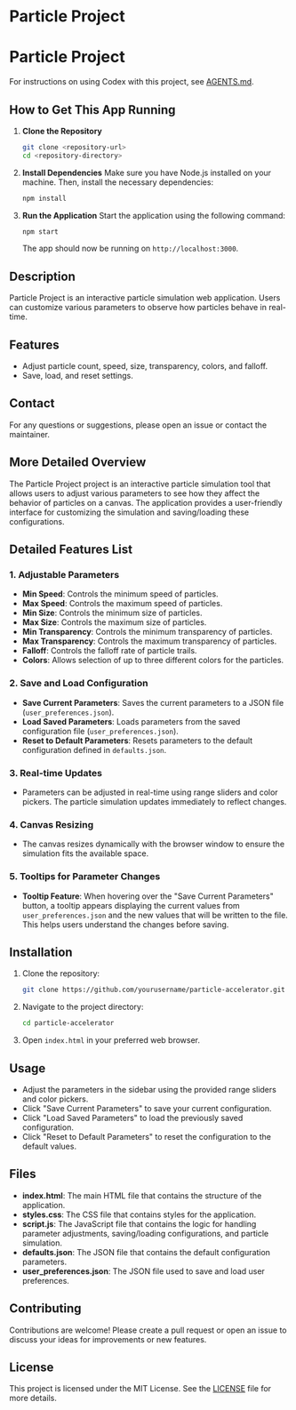 # Particle Project

# Particle Project

For instructions on using Codex with this project, see [AGENTS.md](AGENTS.md).

## How to Get This App Running

1. **Clone the Repository**
   ```bash
   git clone <repository-url>
   cd <repository-directory>
   ```

2. **Install Dependencies**
   Make sure you have Node.js installed on your machine. Then, install the necessary dependencies:
   ```bash
   npm install
   ```

3. **Run the Application**
   Start the application using the following command:
   ```bash
   npm start
   ```

   The app should now be running on `http://localhost:3000`.

## Description

Particle Project is an interactive particle simulation web application. Users can customize various parameters to observe how particles behave in real-time.

## Features

- Adjust particle count, speed, size, transparency, colors, and falloff.
- Save, load, and reset settings.

## Contact

For any questions or suggestions, please open an issue or contact the maintainer.

## More Detailed Overview

The Particle Project project is an interactive particle simulation tool that allows users to adjust various parameters to see how they affect the behavior of particles on a canvas. The application provides a user-friendly interface for customizing the simulation and saving/loading these configurations.

## Detailed Features List

### 1. Adjustable Parameters
- **Min Speed**: Controls the minimum speed of particles.
- **Max Speed**: Controls the maximum speed of particles.
- **Min Size**: Controls the minimum size of particles.
- **Max Size**: Controls the maximum size of particles.
- **Min Transparency**: Controls the minimum transparency of particles.
- **Max Transparency**: Controls the maximum transparency of particles.
- **Falloff**: Controls the falloff rate of particle trails.
- **Colors**: Allows selection of up to three different colors for the particles.

### 2. Save and Load Configuration
- **Save Current Parameters**: Saves the current parameters to a JSON file (`user_preferences.json`).
- **Load Saved Parameters**: Loads parameters from the saved configuration file (`user_preferences.json`).
- **Reset to Default Parameters**: Resets parameters to the default configuration defined in `defaults.json`.

### 3. Real-time Updates
- Parameters can be adjusted in real-time using range sliders and color pickers. The particle simulation updates immediately to reflect changes.

### 4. Canvas Resizing
- The canvas resizes dynamically with the browser window to ensure the simulation fits the available space.

### 5. Tooltips for Parameter Changes
- **Tooltip Feature**: When hovering over the "Save Current Parameters" button, a tooltip appears displaying the current values from `user_preferences.json` and the new values that will be written to the file. This helps users understand the changes before saving.

## Installation

1. Clone the repository:
    ```sh
    git clone https://github.com/yourusername/particle-accelerator.git
    ```
2. Navigate to the project directory:
    ```sh
    cd particle-accelerator
    ```
3. Open `index.html` in your preferred web browser.

## Usage

- Adjust the parameters in the sidebar using the provided range sliders and color pickers.
- Click "Save Current Parameters" to save your current configuration.
- Click "Load Saved Parameters" to load the previously saved configuration.
- Click "Reset to Default Parameters" to reset the configuration to the default values.

## Files

- **index.html**: The main HTML file that contains the structure of the application.
- **styles.css**: The CSS file that contains styles for the application.
- **script.js**: The JavaScript file that contains the logic for handling parameter adjustments, saving/loading configurations, and particle simulation.
- **defaults.json**: The JSON file that contains the default configuration parameters.
- **user_preferences.json**: The JSON file used to save and load user preferences.

## Contributing

Contributions are welcome! Please create a pull request or open an issue to discuss your ideas for improvements or new features.

## License

This project is licensed under the MIT License. See the [LICENSE](LICENSE) file for more details.

